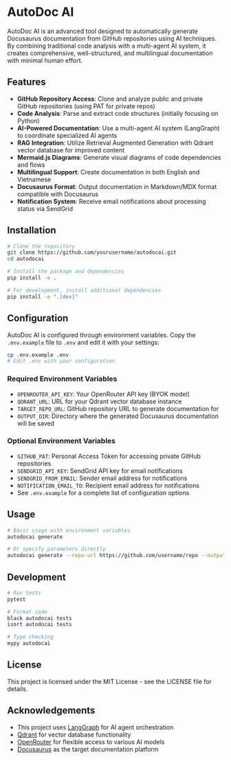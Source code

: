 # AutoDoc AI

AutoDoc AI is an advanced tool designed to automatically generate Docusaurus documentation from GitHub repositories using AI techniques. By combining traditional code analysis with a multi-agent AI system, it creates comprehensive, well-structured, and multilingual documentation with minimal human effort.

## Features

- **GitHub Repository Access**: Clone and analyze public and private GitHub repositories (using PAT for private repos)
- **Code Analysis**: Parse and extract code structures (initially focusing on Python)
- **AI-Powered Documentation**: Use a multi-agent AI system (LangGraph) to coordinate specialized AI agents
- **RAG Integration**: Utilize Retrieval Augmented Generation with Qdrant vector database for improved content
- **Mermaid.js Diagrams**: Generate visual diagrams of code dependencies and flows
- **Multilingual Support**: Create documentation in both English and Vietnamese
- **Docusaurus Format**: Output documentation in Markdown/MDX format compatible with Docusaurus
- **Notification System**: Receive email notifications about processing status via SendGrid

## Installation

```bash
# Clone the repository
git clone https://github.com/yourusername/autodocai.git
cd autodocai

# Install the package and dependencies
pip install -e .

# For development, install additional dependencies
pip install -e ".[dev]"
```

## Configuration

AutoDoc AI is configured through environment variables. Copy the `.env.example` file to `.env` and edit it with your settings:

```bash
cp .env.example .env
# Edit .env with your configuration
```

### Required Environment Variables

- `OPENROUTER_API_KEY`: Your OpenRouter API key (BYOK model)
- `QDRANT_URL`: URL for your Qdrant vector database instance
- `TARGET_REPO_URL`: GitHub repository URL to generate documentation for
- `OUTPUT_DIR`: Directory where the generated Docusaurus documentation will be saved

### Optional Environment Variables

- `GITHUB_PAT`: Personal Access Token for accessing private GitHub repositories
- `SENDGRID_API_KEY`: SendGrid API key for email notifications
- `SENDGRID_FROM_EMAIL`: Sender email address for notifications
- `NOTIFICATION_EMAIL_TO`: Recipient email address for notifications
- See `.env.example` for a complete list of configuration options

## Usage

```bash
# Basic usage with environment variables
autodocai generate

# Or specify parameters directly
autodocai generate --repo-url https://github.com/username/repo --output-dir ./docs
```

## Development

```bash
# Run tests
pytest

# Format code
black autodocai tests
isort autodocai tests

# Type checking
mypy autodocai
```

## License

This project is licensed under the MIT License - see the LICENSE file for details.

## Acknowledgements

- This project uses [LangGraph](https://github.com/langchain-ai/langgraph) for AI agent orchestration
- [Qdrant](https://qdrant.tech/) for vector database functionality
- [OpenRouter](https://openrouter.ai/) for flexible access to various AI models
- [Docusaurus](https://docusaurus.io/) as the target documentation platform
